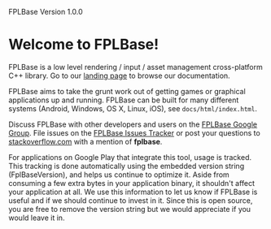 FPLBase Version 1.0.0

# Welcome to FPLBase!

FPLBase is a low level rendering / input / asset management cross-platform C++
library. Go to our [landing page][] to browse our documentation.

FPLBase aims to take the grunt work out of getting games or graphical
applications up and running.
FPLBase can be built for many different systems (Android, Windows, OS X, Linux, iOS),
see `docs/html/index.html`.

Discuss FPLBase with other developers and users on the
[FPLBase Google Group][]. File issues on the [FPLBase Issues Tracker][]
or post your questions to [stackoverflow.com][] with a mention of
**fplbase**.

For applications on Google Play that integrate this tool, usage is tracked.
This tracking is done automatically using the embedded version string
(FplBaseVersion), and helps us continue to optimize it. Aside from
consuming a few extra bytes in your application binary, it shouldn't affect
your application at all.  We use this information to let us know if FPLBase
is useful and if we should continue to invest in it. Since this is open
source, you are free to remove the version string but we would appreciate if
you would leave it in.

  [FPLBase Google Group]: http://groups.google.com/group/fplbaselib
  [FPLBase Issues Tracker]: http://github.com/google/fplbase/issues
  [stackoverflow.com]: http://stackoverflow.com/search?q=fplbase
  [landing page]: http://google.github.io/fplbase
